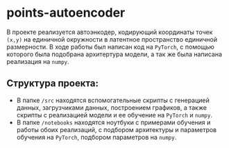# points-autoencoder
В проекте реализуется автоэнкодер, кодирующий координаты точек `(x,y)` на единичной окружности в латентное пространство единичной размерности. В ходе работы был написан код на `PyTorch`, с помощью которого была подобрана архитертура модели, а так же была написана реализация на `numpy`. 
## Структура проекта:
* В папке `/src` находятся вспомогательные скрипты с генерацией данных, загрузчиками данных, построением графиков, а также скрипты с реализацией модели и ее обучение на `PyTorch` и `numpy`.
* В папке `/notebooks` находятся ноутбуки с примерами обучения и работы обоих реализаций, с подбором архитектуры и параметров обучения на `PyTorch`, подбором параметров на `numpy`.
